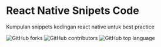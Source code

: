 # React Native Snipets Code
Kumpulan snippets kodingan react native untuk best practice

![GitHub forks](https://img.shields.io/github/forks/aspsptyd/react-native-snipets.svg) ![GitHub contributors](https://img.shields.io/github/contributors/aspsptyd/react-native-snipets.svg) ![GitHub top language](https://img.shields.io/github/languages/top/aspsptyd/react-native-snipets.svg)
